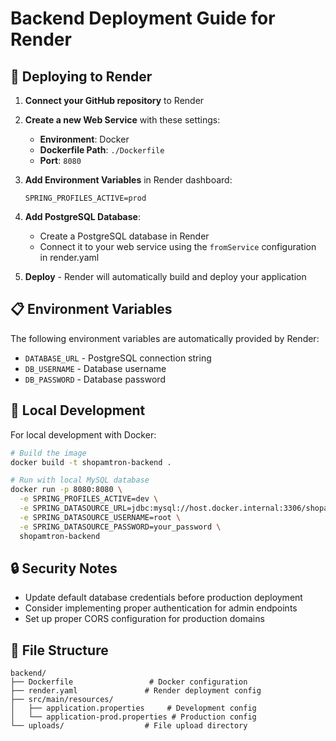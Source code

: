 # Backend Deployment Guide for Render

## 🚀 Deploying to Render

1. **Connect your GitHub repository** to Render
2. **Create a new Web Service** with these settings:
   - **Environment**: Docker
   - **Dockerfile Path**: `./Dockerfile`
   - **Port**: `8080`

3. **Add Environment Variables** in Render dashboard:
   ```
   SPRING_PROFILES_ACTIVE=prod
   ```

4. **Add PostgreSQL Database**:
   - Create a PostgreSQL database in Render
   - Connect it to your web service using the `fromService` configuration in render.yaml

5. **Deploy** - Render will automatically build and deploy your application

## 📋 Environment Variables

The following environment variables are automatically provided by Render:

- `DATABASE_URL` - PostgreSQL connection string
- `DB_USERNAME` - Database username
- `DB_PASSWORD` - Database password

## 🔧 Local Development

For local development with Docker:

```bash
# Build the image
docker build -t shopamtron-backend .

# Run with local MySQL database
docker run -p 8080:8080 \
  -e SPRING_PROFILES_ACTIVE=dev \
  -e SPRING_DATASOURCE_URL=jdbc:mysql://host.docker.internal:3306/shopamtron \
  -e SPRING_DATASOURCE_USERNAME=root \
  -e SPRING_DATASOURCE_PASSWORD=your_password \
  shopamtron-backend
```

## 🔒 Security Notes

- Update default database credentials before production deployment
- Consider implementing proper authentication for admin endpoints
- Set up proper CORS configuration for production domains

## 📁 File Structure

```
backend/
├── Dockerfile                 # Docker configuration
├── render.yaml               # Render deployment config
├── src/main/resources/
│   ├── application.properties     # Development config
│   └── application-prod.properties # Production config
└── uploads/                  # File upload directory
```
